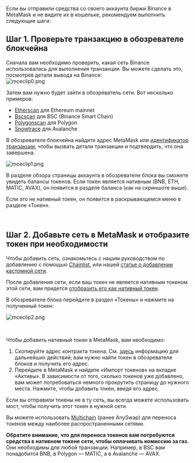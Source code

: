 Если вы отправили средства со своего аккаунта биржи Binance в MetaMask и не видите их в кошельке, рекомендуем выполнить следующие шаги:


**Шаг 1. Проверьте транзакцию в обозревателе блокчейна**
--------------------------------------------------------


Сначала вам необходимо проверить, какая сеть Binance использовалась для выполнения транзакции. Вы можете сделать это, посмотрев детали вывода на Binance:  
![mceclip0.png](https://support.metamask.io/hc/article_attachments/4416068979483/mceclip0.png)


Затем вам нужно будет зайти в обозреватель сети. Вот несколько примеров:


* [Etherscan](https://etherscan.io/) для Ethereum mainnet
* [Bscscan](https://bscscan.com/) для BSC (Binance Smart Chain)
* [Polygonscan](https://polygonscan.com/) для Polygon
* [Snowtrace](https://snowtrace.io/) для Avalanche


В обозревателе блокчейна найдите адрес MetaMask или [идентификатор транзакции](https://support.metamask.io/hc/en-us/articles/4413442094235), чтобы вызвать детали транзакции и подтвердить, что она завершена. 


![mceclip1.png](https://support.metamask.io/hc/article_attachments/4416075037595/mceclip1.png)


В разделе обзора страницы аккаунта в обозревателе блока вы сможете увидеть балансы токенов. Если токен является нативным (BNB, ETH, MATIC, AVAX), он появится в разделе баланса (как на скриншоте выше).


Если это не нативный токен, он появится в раскрывающемся меню в разделе «Токен».


 


**Шаг 2. Добавьте сеть в MetaMask и отобразите токен при необходимости**
------------------------------------------------------------------------


Чтобы добавить сеть, ознакомьтесь с нашим руководством по добавлению с помощью [Chainlist](https://support.metamask.io/hc/en-us/articles/360058992772-Add-a-network-using-Chainlist-Extension-or-Mobile-), или нашей [статье о добавлении кастомной сети](https://support.metamask.io/hc/en-us/articles/360043227612-How-to-add-a-custom-network-RPC).


После добавления сети, если ваш токен не является нативным токеном этой сети, вам придется [отобразить его как нативный токен](https://support.metamask.io/hc/en-us/articles/360015489031-How-to-add-unlisted-tokens-custom-tokens-in-MetaMask). 


В обозревателе блока перейдите в раздел «Токены» и нажмите на полученный токен: 


![mceclip2.png](https://support.metamask.io/hc/article_attachments/4416075047451/mceclip2.png)


 


Чтобы добавить нативный токен в MetaMask, вам необходимо:


1. Скопируйте адрес контракта токена. См. [здесь](https://support.metamask.io/hc/en-us/articles/360015488811-What-is-a-Token-Contract-Address-) информацию для дальнейших действий; вам нужно найти токен в обозревателе блоков и получить его адрес.
2. Перейдите в MetaMask и найдите «Импорт токенов» на вкладке «Активы». В зависимости от того, сколько токенов уже добавлено, вам может потребоваться немного прокрутить страницу до нужного места. Нажмите, чтобы добавить токен, введя его адрес.


Если вы отправили токены не в ту сеть, вы всегда можете использовать мост, чтобы получить этот токен в нужной сети.


Вы можете использовать [Multichain](https://multichain.org/) (ранее AnySwap) для переноса токенов между наиболее распространенными сетями.


**Обратите внимание, что для переноса токенов вам потребуются средства в нативном токене сети, чтобы оплачивать комиссию за газ.** Они необходимы для любой транзакции. Например, в BSC вам понадобится BNB, в Polygon — MATIC, а в Avalanche — AVAX.

